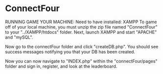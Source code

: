 # ConnectFour


RUNNING GAME YOUR MACHINE:
Need to have installed: XAMPP
To game off of your local machine, you must unzip the zip file
named "ConnectFour" to your "../XAMPP/htdocs" folder. 
Next, launch XAMPP and start "APACHE" and "mySQL".

Now go to the connectFour folder and click "createDB.php".
You should see success messages notifying you that your DB has been created.

Now you can now navigate to "INDEX.php" within the "connectFour/pages" folder and sign in, register, and look at the leaderboard.
